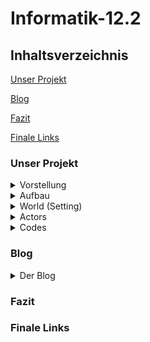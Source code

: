 # Informatik-12.2

## Inhaltsverzeichnis

[Unser Projekt](#1)

[Blog](#2)

[Fazit](#3)

[Finale Links](#4)

### <a name="1"></a>Unser Projekt

<details>
<summary>Vorstellung</summary>
<br>
Unsere Gruppe, bestehend aus Antonia, Farhat und Vanessa hat ein Spiel namens **CatchCorona** programmiert. 
Die Idee des Spiels ist es, dass der Spieler den Antikörper steuert. Dabei muss er mit Hilfe der Pfeiltasten das Coronavirus jagen. Wenn der Antikörper das Virus berührt, hat der Spieler gewonnen. Um die Schwierigkeiten zu erhöhen gibt es auch Hindernisse, denen man ausweichen muss, oder die auf einen schießen, die Aluhüte. Letztendlich hat man auch nur eine bestimmte Zeit zum einfangen, da ein Timer runterläuft.
Programmiert haben wir mit Greenfoot, eine interaktive Java-Entwicklungsumgebung. Dies war für alle in der Gruppe das erste "echte" programmieren.
</details>


<details>
<summary>Aufbau</summary>
<br>

### 1. Start Screen
Wenn man das Spiel startet, trifft man als erste auf den StartScreen. Wenn man den StartButton drückt, verschwindet er und stattdessen wird eine Spritze in die Welt gesetzt, die die Impfung darstellen soll. Zusätzlich wird der Schriftzug "Hilfe, rette mich vor Corona!" angezeigt. 
Die Spritze bewegt sich über den Bildschirm nach links und setzt auf halben Wege ein Anitkörper (das der Spiler später steuert) in die Welt. Wenn es den Rand des Screens berührt, wird der GameScreen geöffnet.
 
### 2. Game Screen
Hier beginnt das eigentliche Spiel. Das zu fangende Objekt, Corona, fängt sofort an sich zufällig über den Bildschirm zu bewegen. Der zu steuernde Antikörper fängt erst an sich zu bewegen und sich steuern zu lassen, wenn man die Eingabetaste drückt. Auch die Hindernisse spawnen direkt.
Man spielt jetzt also klassisch das Spiel und versucht dabei nicht zu sterben und im Rahmen der Zeit Corona zu fangen.
Am Ende des Spiels öffnet sich je nach Ausgang, entweder der Win-Screen oder der Loose-Screen.

### 3.1 Win-Screen
Du gewinnst, wenn Antikörper Corona berührt.

### 3.2 Loose-Screen
Du landest hier wenn:
- Antikörper Alu berührt
- Antikörper abgeschossen wird
- der Timer abgelaufen ist
  
</details>

<details>
<summary> World (Setting) </summary>
<br>
Es gibt 4 verschiedene Screens/worlds. Ein Start Screen, ein GameScreen und jeweils ein loose/win Screen. Alle spielen in einer Ader, also im menschlichen Blutkreislauf.
Inhalt StartScreen:
- StartButton
- Schriftzug
- Spritze
- Nicht steuerbarer Antikörper
 
 </details>


<details>
<summary>Actors</summary>
<br>
 
 <p align="center">
  <img width="100" alt="Actors" src="https://user-images.githubusercontent.com/88386173/162728127-cde5776b-6562-4dc9-bf71-4ea8d56dbf7f.JPG" />
</p>

  <p align="center">
  <img width="250" alt="Actors" src="" />
</p>
 
## StartButton
 
## Spritze
 
## Antikörper
  
Der Antikörper wird auf dem Start-Screen in die welt gesetzt.

<p align="center">
  <img width="250" alt="Antikörper" src="https://user-images.githubusercontent.com/88386173/152698020-950b4e70-1960-4ee4-9d61-b14cc83ca149.PNG" />
</p>

 <p align="center">
  <img width="900" alt="Antikörperallg." src="https://user-images.githubusercontent.com/88386173/162726009-0193f275-3641-49d9-b691-40447fdd1079.JPG" />
</p>
 
 <p align="center">
  <img width="900" alt="Fortbewegung" src="https://user-images.githubusercontent.com/88386173/162726225-5b13261f-197d-45e3-b724-3164b9a2b5fb.JPG" />
</p>

 <p align="center">
  <img width="900" alt="kill" src="https://user-images.githubusercontent.com/88386173/162726318-09ad2d34-5cd4-4f6a-83b4-c67b8fb8f187.JPG" />
</p>

 <p align="center">
  <img width="900" alt="eaten" src="https://user-images.githubusercontent.com/88386173/162726410-64c3f71a-d78e-4b15-9e64-37190a50470c.JPG" />
</p>

## Corona Virus

<p align="center">
<img width="259" alt="Virus" src="https://user-images.githubusercontent.com/88386173/152698129-0ca5576c-3438-45a8-adbd-3b08ba420612.PNG" />
</p>
  
<p align="center">
<img width="259" alt="virus traurig" src="https://user-images.githubusercontent.com/88386173/152698284-aac60cfd-7d98-4179-b87f-f393aabc0e62.PNG" />
</p>
 
 <p align="center">
  <img width="900" alt="move" src="https://user-images.githubusercontent.com/88386173/162728278-a9d22436-9dda-43d9-9994-2abd151c9ef2.JPG" />
</p>
 

  
## Alu (Aluhut)
 
## Shooter
 
## Shot
 
## NewGame
 
 


</details>

<details>
<summary>Codes</summary>
<br>
Dies sind zusammengefasst unsere Codes:
</details>

### <a name="2"></a>Blog

<details>
<summary>Der Blog</summary>
<br>
  
## 21-12-2021
Unsere Gruppe hat heute angefangen, über neue Projekt Ideen nachzudenken. Anschließend haben wir recherchiert, welche Programme und Programmiersprachen für Anfänger geeignet sind. Dies war etwas schwierig, einfach wegen der Fülle an Auswahlmöglichkeiten, die online vorhandens sind. Mit Hilfe einer Beratung von Herrn Buhl haben wir uns dazu entschlossen, ein neues Coding Programm auszuprobieren und nicht mehr in Blocksprache zu coden, sondern uns an das "echte" Coden zu wagen. Schnell sind wir zu Greenfoot gelangt, ein für Ausbildungszwecke entwickeltes Programm, bei welchem man mit Java programmiert. Herr Buhl hat uns einen großen Teil der Stunde, die Basics von Greenfoot mit "Actors" und "Worlds" erklärt und wie diese miteinander interagieren und man programmiert.

## 22-12-2021
Wir haben uns erste Spiele bei Greenfoot angeschaut, wie ein Raketenspiel, um das Prinzip dahinter besser zu verstehen.

## 11-01-2022

Heute hat sich Vanessa weiter mit Greenfoot beschäftigt. Nun wissen wir etwas mehr über Greenfoot und was / wieviel wir damit programmieren können. Wir überlegen weiterhin, was wir konkret mit Greenfoot machen wollen, weswegen wir uns weiterhin über dieses Programmier-Portal informiert haben und verschiedene Dinge damit ausprobiert haben. Nun wissen wir, wie wir die Actors zum Bewegen bekommen. Das Kommando move(50) lässt den Actor automatisch nach rechts bewegen, wenn der "Run" Button berührt wird, genauso wie TurnTowards(), wodurch er sich eine eine andere Richtung (hin zu etwas) bewegt. Auch wenn das schon eine erste Erkenntnis ist, müssen wir natürlich noch daran arbeit. Am Ende soll es nämlich ein Spiel werden, was mit den Tasten der Tastatur spielen kann und nicht eine Simulation. Dafür hat uns Herr Buhl auch ein Buch gegeben, mit einer Einführung zu Greenfoot. Dieses hat Vanessa dann mit nach Hause genommen.

Erster Fortschritt:

![cakecode](https://user-images.githubusercontent.com/88386321/149143439-dc78d9d9-21ff-4080-a3c1-d8c94151a41a.PNG)
![mousecode](https://user-images.githubusercontent.com/88386321/149143135-7704f5c2-0cdf-4ff8-878f-937b58a161c5.PNG)
  
Erster Codes für zwei sich bewegende Objekte (Actors).

![restingactors](https://user-images.githubusercontent.com/88386321/149143188-e60a1076-9b70-44f7-af10-342fa5b1708d.PNG)
  
Objekte (Actors) in der Welt.

![runningactors](https://user-images.githubusercontent.com/88386321/149143281-abfe9a30-c43e-4e4d-95e9-94397fa81a41.PNG)
  
Die Objekte nachdem "Run" gedrückt wird. 

## 12-01-2022

Heute hat die Stunde etwas später begonnen (ca. 13:20). Da wir nicht so viel Zeit hatten, haben wir uns mit dem Buch beschäftigt, was uns Herrn Buhl am Tag zuvor gegeben hat, um Java und Greenfoot nach wie vor besser nachzuvollziehen. Schliesslich hat Vanessa angefangen, den vorgegebenen Tutorials folgend etwas neues auf Greenfoot zu programmieren. 
 
## 18-01-2022
Was haben wir gemacht?
  
## 19-01-2022
Wir haben eine Mindmap mit unseren Finalen Ideen für unser neues Projekt erstellt:

<p align="center">  
<img width="1010" alt="Informatik12 2" src="https://user-images.githubusercontent.com/88386173/152692115-733754d4-b3d2-42aa-a9e8-5ea66cd2479d.PNG" />
</p>
  
1. Idee: Ein Klavier programmieren, bei dem Töne erscheinen, wenn man verschiedene Tasten drückt. Zusätzlich kann man seine Werke aufnehmen und immer wieder abspielen, oder sogar die Art von Tönen verändern, wie in eine Orgel. 
2. Idee: Ein Spiel, in welchem man ein Antikörper ist, der einen Coronavirus jagt. Es spielt sich in einer Ader ab und das Ziel ist es, den Virus zu fangen. Dabei treten Hindernisse auf, wie statische Aluhüte, denen man ausweichen muss, oder Globulis, die auf einen geschossen werden. Wenn man eines von beiden berührt ist das Spiel vorbei.
  
Wir haben uns darauf geeinigt, die 2. Spielidee zu verwirklichen und sammeln nun Codes, die wir benötigen.
  
## 25-01-2022
Ausgefallen  

## 26-01-2022
Ausgefallen

## 01-02-2022
Vanessa hat angefangen das Spiel zu programmieren. Nachdem sie das Greenfoot Buch zum grössten Teil durchgelesen hat und Zuhause Videos zum Programm geschaut hat, hat sie probiert, ein "Test-Spiel" mit ähnlichen Funktionen zum geplanten Endspiel zu erstellen. Zunächst hat sie die drei Actors "pizza", "leaf" und "shots" in die Welt gesetzt. Dabei soll "pizza" das "Antikörper" darstellen und "leaf" das "Coronavirus". Das Spiel sollte demnach daraus bestehen, dass das Antikörper probiert, den sich durchgehend bewegenden "Virus" abzuschießen. Der erste Schritt war also, dass "pizza" den Actor "shots" beim drücken der Leertaste auf "leaf" schiesst. Dabei soll sich Pizza später auch noch nach oben und nach unten bewegen können. Die Funktion des Abschießens wurde diese Stunde programmiert:
  
![game(1)](https://user-images.githubusercontent.com/88386321/154082477-b08c25bf-9796-41f2-98ac-1d65115aed51.PNG)
  
Screen mit den Actors "pizza" und "leaf"
  
![game(2)](https://user-images.githubusercontent.com/88386321/154082674-6b0cf9e6-8f13-4abf-8ee1-a685c39c30a3.PNG)
  
Screen, nachdem "shots" durch drücken der Leertaste geschossen wurde

Codes zum abschiessen von "shots":

![pizzacodes](https://user-images.githubusercontent.com/88386321/154083433-de33620e-d32b-4065-b185-f1709b1e6196.PNG)


## 02-02-2022
  
## 08-02-2022
Antonia hat zuhause, da sie krank war und in ein paar Stunden gefehlt hat, weiter gearbeitet. Zum einen hat sie Github aktualisiert und den Aufbau der Seite weiter ausgearbeitet. Dann hat sie im Greenfoot Buch erste Codes herausgesucht, die für unser Spiel nützlich sein könnten. Zuletzt hat sie unseren Spiel Hintergrund und die Charaktere gezeichnet, sodass wir diese ins Spiel einarbeiten können.
Farhat hat zuhause, da sie krank war, für Antonia und Vanessa mögliche Codes recherchiert für die Art von Spiel, die wir umsetzen wollen.
In der Stunde haben wir angefangen eine zweite Version von unserem Spiel zu programmieren. Der Unterschied zur anderen Version liegt dabei, dass sich der Protagonist nicht vor und zurückbewegt, sondern er sich ständig fortbewegt und man mit den links und rechts Tasten  nur der Winkel ändern kann. Zusätzlich zu der Steuerung haben wir auch schon den Antagonisten erstellt, welcher, wenn der Protagonist ihn berührt, verschwindet. Der Antagonist bewegt sich von alleine und völlig zufällig fortwärts und dreht um, wenn er den Bildschirmrand berührt. 
Bisher sind unsere actors nur durch "Platzsteller" besetzt, da die Bilder, die Antonia zuhause erstellt hat momentan noch nicht funktionieren. Sie haben, obwohl sie freigestellt sind, immer noch einen weißen Rand und erscheinend viel zu groß. Dieses Problem wollen wir noch lösen. 
  
<p align="center">
<img width="900" alt="code world" src="https://user-images.githubusercontent.com/88386173/153778984-662cd5d7-3dc2-49ce-9715-49a6f12ccd18.png" />
</p>
  
Das hier ist die Code Übersicht unserer World, in der das eigentliche Spiel stattfindet. Hier werden die beiden Charaktere Corona und Antikörper zu Anfang des Spiels hinzugefügt. 
  
<p align="center">
<img width="900" alt="code antigen" src="https://user-images.githubusercontent.com/88386173/153778772-71122d78-4177-434e-9893-a7079ab405be.png" />
</p>
  
 Der obere Code bewirkt, dass sich der Protagonist bei rechter/linker Pfeiltaste jeweils um 3 Grad dreht. 
 Der untere Code bewirkt, dass  der Protagonist bei Berührung den Antagonist ("Corona") "isst", dieser also verschwindet.
 
 <p align="center">
<img width="900" alt="code corona" src="https://user-images.githubusercontent.com/88386173/153778885-a0d5b124-b583-4562-89bb-ec2eebcdf022.png" />
</p>

Dies sind die ersten Codes des Antagonisten "Corona". Der obere code ist dafür da, dass sich Corona fortbewegt und dabei sich in zufällig erstellten Winkeln dreht um die Richtung zu wechseln.
Die beiden unteren Codes beschreiben, wie zuvor erwähnt, dass  Corona, falls es den Rand berührt, abprallt und in die Genau andere Richtung (180 Grad) weiter bewegt.
  
<p align="center">
<img width="400" alt="world 1" src="https://user-images.githubusercontent.com/88386173/153779031-397eeaa0-ba1c-4ec3-8e6c-d07114397cb1.png" />
</p>
  
Und hier sieht man nun final unseren ersten Entwurf des Spieles. Das Mader-ähnliche Tier stellt den Gegner da, das K steuert der Spieler. Wichtig zu erwähnen ist hier, das alles, sowohl die Kostüme der actors als auch der Hintergrund bisher nur Platzhalter sind und sich noch ändern sollen.
  
Zusatz: Da Vanessa und Antonia  sich falsch verstanden haben und an zwei verschiedenen "Arten" des Spiels gearbeitet haben (vgl 08.02.2022), mussten wir sämtliche Codes, die Vanessa eigentlich programmiert hatte, verwerfen.
  
Vanessa hat also Plan geändert und die Rollen von "pizza" und "leaf" umgedreht. "Pizza" soll nun das Antikörper sein, welches vom Actor "leaf", unserem Aluhüttchen, abgeschossen werden soll. Die Funktionen, des sich Hoch- und Runterbewegens waren also nicht mehr nötig, genauso wie das weitere Programmieren des sich automatisch Hoch- und Runterbewegenden "leaf"-Actor. Nachdem Antonia und Vanessa das Missverständnis geklärt haben und sich dazu entschieden haben, an Antonias "Jagd"-Version weiter zu codieren, hat sich Vanessa mit unterschiedlichen Codes auseinander gesetzt, die man in die richtige Version einsetzen könnte. Der nächste Schritt war für sie, ein Code zu finden, durch welchen der Actor "pizza" verschwindet, sobald er vom abgeschossenen Actor "Shots" berührt wird. 
  
Code für das Verschwinden von "pizza" nach dem Abschießen von "Shots":
  
![shotnewcode](https://user-images.githubusercontent.com/88386321/157477273-3c111640-72f4-4b73-8a77-35ed253a602f.jpeg)


## 09-02-2022
Vanessa und Antonia haben sich aufgeteilt und coden jeweils beide an einer der beiden App-Versionen weiter. Am Ende wollen wir dann die Funktionen, die uns am besten gefallen, zu einem Spiel zusammensetzen. 
So hat Vanessa weiter an einer "Schieß-Funktion" gecodet, die wir später für Hindernisse nutzen wollen, die auf unseren Protagonisten schießen, oder er kann auf diese schießen.
Antonia hat währenddessen eine zweite subworld erstellt und auf dieser einen Startbutton-actor eingeführt, bei welchem auf Knopfdruck das Spiel startet. Da Greenfoot andauernd abgestürzt ist, konnte sie ihn bisher nicht testen und muss dies nächste Stunde tun. Zuhause hat Antonia den GitHub für die letzten Tage geupdatet.

## 15-02-2022
Antonia hat einen Start Screen als neue World eingefügt, die als erstes erscheint, wenn man das Spiel startet. Darauf ist ein Actor mittig platziert, welcher wie ein Startknopf aussieht. Wenn man auf "Button" drückt, erscheint der Gaming Screen und der Coronavirus fängt schon an sich zu bewegen. 
Den Actor, den der Spieler selbst steuert, das Antikörper, fängt erst an sich zu bewegen, wenn man die Eingabetaste klickt. Dies haben wir mit einer Boolean Funktion codiert, die immer false ist, außer wenn die Eingabetaste gedrückt wird. Und die Aktionen des Antikörper arbeiten nur, wenn Boolean true ist. 
Nachdem dies eingestellt war, hat sich Antonia an die Einführung eines Hindernis promiert. Wir wollten Querdenker, sogenannte "Alu"s (wegen Aluhüte), die immer wieder random auftauchen und nach ein paar Sekunden wieder verschwinden. Wenn das Antikörper gegen einen Alu stößt, ist das Spiel verloren.
Der Code sieht vor, dass  der Computer eine Zahl zwischen 0 und x random generieren soll. Ist diese Zahl 15, wird ein Alu an eine beliebige Stelle im Spiel platziert. Allerdings hat sie dazu noch nicht die Funktion erstellt, dass Alu nach ein paar Sekunden wieder verschwindet, weshalb sie in der Test- und Suchphase nach einer passenden Zahl, von Alus überschwemmt wurde. Doch nach ein paar Versuchen, hat sie eine gute Zahl gefunden, wo Alus in einem angemessenen Abstand spawnen.
  
<p align="center">
<img width="700" alt="startbutton" src="https://user-images.githubusercontent.com/88386173/156214139-04980902-3b87-42fd-bec8-1a2497f6e4b9.PNG" />
</p>
Dies ist der StartButton, der das Spiel startet.
  
  <p align="center">
<img width="700" alt="gegner" src="https://user-images.githubusercontent.com/88386173/156213672-2d6295b6-b3cb-4e48-82a2-829dd9057b8e.PNG" />
</p>
  
Dies ist der Code, damit Gegner nach einer zufälligen Zeit auftauchen und das Spiel verloren ist, wenn das Antikörper Alu berührt.

Vanessa hat sich mit der Frage beschäftigt, wie die Shots, nachdem sie geschossen wurden, verschwinden können. Nach dem Abschießen bliben diese natürlich am Rand des Spiels hängen, was ja im wahren Spielen vermieden werden sollte. Sie hat sich also im Forum und in der Greenfoot-Bibliothek über mögliche Codes informiert und auch verschiedene ausprobiert. Jedoch hat keiner von diesen funktioniert. Ihre Aufgabe war es also, nach einem passenden Code zu suchen. Weiter beschäftigt sich Vanessa auch mit der Frage, wie "Shots" automatisch geschossen werden kann, da diese Funktion zu einem Actor gehört, den wir nicht kontrollieren sollen, sondern der den Spieler in verschiedenen Zeitabständen abschießen soll.
  
## 16-02-2022
Antonia hat heute den Start-Button auf dem Startscreen resized, da dieser viel zu groß war. Dazu hat sie die beiden End-Screens loose and win provisorisch erstellt und ins Spiel eingebettet. Bis zur nächsten Stunde will sie die endgültigen Screens für das Ende designen.   
Farhat war heute auch wieder da und schaut uns über die Schulter. Zusätzlich probiert sie sich selbst im programmieren und recherchiert im Internet nach nützlichen Codes.
  
<p align="center">
<img width="500" alt="startbuttonsize" src="https://user-images.githubusercontent.com/88386173/156215523-88df1fe1-7f48-4fac-b59a-f9c46c3ac9d1.PNG" />
</p> 
Dieser Code passt die Größe des Buttons an.
  
Vanessa hat zusammen mit Herrn Buhl den richtigen Code zum Verschwinden von "Shots" am Rand gefunden und diesem im Spiel eingebaut (einen Code, den sie unter anderem schon probiert hatte, jedoch falsch programmiert hatte). Außerdem hat sie eine Lösung gefunden, wodurch "Shots" in bestimmten Zeitabständen vom Actor "leaf" geschossen werden kann. Diesen Code plant sie nächste Stunde zu programmieren.
  
![shotnewcode](https://user-images.githubusercontent.com/88386321/157490166-a99244e7-9ea2-4947-a0ad-9d43e904a691.jpeg)

Code der "Shots"-Klasse zum Verschwinden 
  
## 22-02-2022
Antonia hat bei den Alus (die Hindernisse) nun versucht einen Timer einzuführen. Wenn dieser abgelaufen ist, soll das spezifische Alu wieder verschwinden. Allerdings scheint irgendwo im Code ein Fehler zu liegen, den sie partout nicht finden kann. Denn anstatt nach einigen Sekunden zu veschwinden, verschwindet Alu sofort und taucht auch nie wieder auf. Da sie den Fehler im Code vorerst nicht finden kann, macht sie erstmal was anderes. Sie führt die endgültigen Loose- and Win-Screens ein. Dazu ändert sie vom Antikörper das provisorische Kostüm (ein roter Kreis mit "K" drin) zu dem endgültigen Kostüm, dass sie extra zuhause gezeichnet hat.

Vanessa hat hingegen die Funktion zum automatischen Schießen von "Shots" codiert. Dafür hat sie in der Bowser-Klasse von "leaf" die Maximale und Minimale Verzögerung zwischen den Schüssen angegeben, wobei sie die Parameter 40 und 160 gewählt hat. Der Timer, welche die Funktion "shoot()" der "leaf" Klasse aufruft, besteht aus der Summe von dem Minimalwert (40) und eine willkürliche Zahl zwischen den Parametern, wobei diese Funktion wiederholt läuft.
  
![leafcodenew](https://user-images.githubusercontent.com/88386321/157482899-57747368-0619-40a3-b1b0-5dbda127a2e0.PNG)

Erste Code: Timer der "Shots"
  
## 23-02-2022
Herr Buhl hat Vanessa und Antonia eine weitere, ausführlichere Ausführung in Greenfoot gegeben und ihnen weitere Codes und Möglichkeiten präsentiert. Auch hat er den Fehler in Antonias Alu-Timer gefunden (ein ";", wo es nicht hingehörte). Der Code funktioniert nun also.
  
<p align="center">
<img width="700" alt="timer" src="https://user-images.githubusercontent.com/88386173/156214506-92c66ef4-94ee-4874-b7e4-75f6f6990f08.PNG" />
</p>
  
Das fehlerhafte Simokolon kann man in der if Funktion sehen. Ohne dieses funktioniert der Code.
  
Herrn Buhl konnte Vanessa mit dem Problem der willkürlichen Schüsse helfen. Da "Shots" nicht nur horizontal und in eine Richtung geschossen werden sollte, sondern in mehreren Richtungen, bedarft es auch einen entsprechenden Code. Vanessa hatte zunächt mit der Funktion Greenfoot.getRandomNumber einen Code zu erstellen, durch welchen eine willkürliche Nummer ausgesucht werden solle, die durch andere Codes eine Schussrichtung angeben sollte. Dies hatte leider nicht funktioniert. Dennoch konnte Herrn Buhl uns dabei helfen, einen anderen Code zu finden.
  
![shotnewcode](https://user-images.githubusercontent.com/88386321/157486181-e1497787-44db-4ec1-b6de-a205c3cb10f4.PNG)

Der Code gehört zur "Shots"-Klasse. Der obere Teil in der Bowser-Klasse gehört zur Ausführung der Funktion. Der Code der "leaf"-Klasse ruft die Funktion für den Actor "Shots" auf.
  
![leafcodenew](https://user-images.githubusercontent.com/88386321/157486779-1d5f9549-15e1-44bd-8907-e5eade30cbbb.PNG)

Der zweite Code gehört zu "leaf" und basiert auf dem schon erahnten Prinzip von "Greenfoot.getRandomNumber". Er dient zur willkürlichen Schieß-Funktion von "leaf"

  
## 01-03-2022
Antonia hat zuhause den GitHub aktualisiert und die Sachen eingetragen, die sie in den letzten 2 Wochen programmiert hat. Sie hat auch einen neuen Start-Screen designt. Im Unterricht hat sie dann direkt den neuen Start-Screen eingeführt. Dann hat sie eine kleine Animation programmiert, die abläuft, nachdem man den StartButton gedrückt hat (dieser verschwindet dann). Eine Spritze erscheint im Bild und bewegt sich nach links. An einer bestimmten Koordinate (X/Y), setzt sie ein Antikörper in die Welt (der Körper ist nun geimpft). Die Spritze bewegt sich weiter, bis sie den linken Rand berührt, dann öffnet sich das eigentliche Spiel. Nachdem dies funktioniert hat, hat sie das provisorische Corona Kostüm gegen das Echte ausgetauscht. Danach wurden alle Actors so unbenannt, dass sie am Anfang großgeschrieben werden und dementsprechend die Codes noch überarbeitet.
Farhat hat als erstes nach einem Bild für unseren Alu-Actor gesucht. Danach hat sie auch gecodet. Sie hat ausprobiert, wie man Soundeffekte bei bestimmten Interaktionen und allgemein eine Melodie im Hintergrund einrichten kann. Dies wollen wir, wenn die Zeit es zulässt, noch auf unser Spiel übertragen.
Zum Schluss der Stunde hat Vanessa das Erste Mal probiert, die seperat programmierten Codes zusammenzufügen. Dies heißt konkret, dass wir Alu nun auch schießen lassen wollen. Die Codes an sich haben keine Fehler, aber sie funktionieren zusammen nicht so gut, wie einzeln. Wir werden nun versuchen den Fehler zu finden. Sonst haben wir die Idee, das wir 1 statischen Alu zusätzlich einführen, der immer da ist, und als einziger schießt. An diese Funktion soll nun Vanessa arbeiten.

<p align="center">
<img width="500" alt="neuerbutton" src="https://user-images.githubusercontent.com/88386173/156214849-93ae399c-836e-4dd4-a684-2fcf001d4ec2.PNG" />
</p> 
  
Der StartButton wurde für die Animation am Anfang umfunktioniert. Wenn dieser geklickt wird erscheint nun nicht direkt die Game-World, sondern der Knopf verschwindet und eine Spritze erscheint. 
 
<p align="center">
<img width="700" alt="Spritzecode" src="https://user-images.githubusercontent.com/88386173/156215546-19f20811-6cd7-43c5-9f5f-dd658dcce9c3.PNG" />
</p> 
  
Dies ist der Code für den neuen Actor "Spritze". Die Spritze bewegt sich nach links (also auf der X-Achse immer minus 1) und auf dem Weg setzt sie bei 200/200 ein Antikörper ab, der Körper ist nun also "geimpft". Wenn sie den Rand berührt (ifAtEdge), wird das eigentliche Spiel gestartet.

## 02-03-2022
Da wir mit der Entwicklung des Spiels schon ziemlich weit sind und planen, in der nächsten Doppelstunde den Fehler der Alus zu beheben, haben sich Antonia und Vanessa zusammengesetzt um weitere Ideen für das Spiel zu konzipieren. Sie sind zu dem Entschluss gekommen, dass sie den von Farhat gesuchten Code für Soundeffekte einbauen wollen und auch an eine Funktion arbeiten wollen, die Schriftzüge (z.B. Hilfe, rette mich vor Corona!) einblenden lässt. Letztere Fuktion wird sich Antonia widmen während Vanessa probiert den Fehler zu beheben. Außerdem hat Vanessa diese Stunde sämtliche Screenshots von Codes gemacht und einige alte Codes nachgestellt, die sie vergessen hatte, zu screenshoten.
 
## 08-03-2022
Heute ist der Unterricht wegen eines Ausfluges ausgefallen.
  
## 09-03-2022
Heute hat sich Vanessa weiterhin mit dem Problem der Aluhütte beschäftigt. Die verschiedenen Codes hat sie alle abgegleicht und verschiedene Fehler (Falsche Benennung der Actors) zu korrigieren. Es scheint jedoch, dass es immmer noch zu Fehler kommt, weswegen wir nun beschlossen haben, zwei verschiedene (Alu-)Actors zu erstellen, von denen einer die programmierte Schießfunktion besitzt und der andere willkürlich, als Hindeernis, spawnt. Außerdem hat Vanessa Zuhause ihre fehlende Einträge nachgetragen und den Github vervollständigt.   
Antonia hat versucht, einen Code zu programmieren, um einen bestimmten Text am Anfang des Spieles erscheinen zu lassen. Nebenbei hat sie Farhat dabei unterstützt, Codes auszuprobieren, die Soundeffekte oder Hintergrundmelodien erscheinen lassen.
  

## 15.03.2022
Antonia hat zu Anfang der Stunde die Lösung für den Text gefunden und ihn auch in das Spiel eingebaut. 
Vanessa hat währendessen dass Zusammenführen beider Versionen des Spiels, die wir programmiert haben, wiederholt, da beim ersten Mal irgendwo ein Fehler geschehen ist. 
  
</details>
  

### <a name="3"></a>Fazit

### <a name="4"></a>Finale Links



